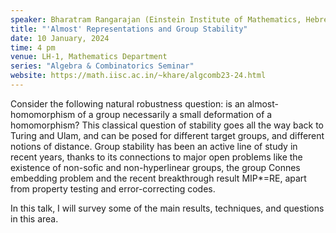 ```yaml
---
speaker: Bharatram Rangarajan (Einstein Institute of Mathematics, Hebrew University of Jerusalem, Israel)
title: "'Almost' Representations and Group Stability"
date: 10 January, 2024
time: 4 pm
venue: LH-1, Mathematics Department
series: "Algebra & Combinatorics Seminar"
website: https://math.iisc.ac.in/~khare/algcomb23-24.html
---
```


Consider the following natural robustness question: is an almost-homomorphism of a group necessarily a small deformation of a homomorphism?
This classical question of stability goes all the way back to Turing and Ulam, and can be posed for different target groups, and different
notions of distance. Group stability has been an active line of study in recent years, thanks to its connections to major open problems like
the existence of non-sofic and non-hyperlinear groups, the group Connes embedding problem and the recent breakthrough result MIP*=RE, apart
from property testing and error-correcting codes.

In this talk, I will survey some of the main results, techniques, and questions in this area.
